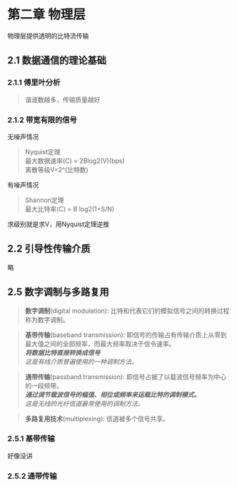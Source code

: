 # 第二章 物理层

物理层提供透明的比特流传输

## 2.1 数据通信的理论基础

### 2.1.1 傅里叶分析

>谐波数越多，传输质量越好

### 2.1.2 带宽有限的信号

无噪声情况

>Nyquist定理  
>最大数据速率(C) = 2Blog2(V)(bps)  
>离散等级V=2^(比特数)

有噪声情况

>Shannon定理  
>最大比特率(C) = B log2(1+S/N)

求级别就是求V，用Nyquist定理逆推

## 2.2 引导性传输介质

略

## 2.5 数字调制与多路复用

>__数字调制__(digital modulation): 比特和代表它们的模拟信号之间的转换过程称为数字调制。

>__基带传输__(baseband transmission): 即信号的传输占有传输介质上从零到最大值之间的全部频率，而最大频率取决于信令速率。  
>___将数据比特直接转换成信号___  
>_这是有线介质普遍使用的一种调制方法。_

>__通带传输__(passband transmission): 即信号占据了以载波信号频率为中心的一段频带。  
>___通过调节载波信号的幅值、相位或频率来运载比特的调制模式。___  
>_这是无线的光纤信道最常使用的调制方法。_

>__多路复用技术__(multiplexing): 信道被多个信号共享。

### 2.5.1 基带传输

好像没讲

### 2.5.2 通带传输



### 